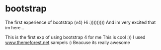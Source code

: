 # bootstrap
The first experience of bootstrap (v4)
Hi :)))))))))
And im very excited that im here...

This is the first exp of using bootstrap 4 for me 
This is cool :))
I used www.themeforest.net sampels :)
Beacuse its really awesome





